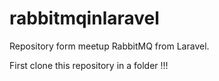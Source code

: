 # rabbitmqinlaravel
Repository form meetup RabbitMQ from Laravel.

First clone this repository in a folder !!!


